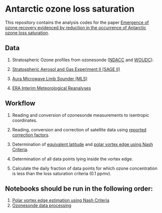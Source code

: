 # Antarctic ozone loss saturation

This repository contains the analysis codes for the paper [Emergence of ozone recovery evidenced by reduction in the occurrence of Antarctic ozone loss saturation](https://www.nature.com/articles/s41612-018-0052-6).

## Data

1. Stratospheric Ozone profiles from ozonesonde ([NDACC](ndaccdemo.org) and [WOUDC](https://www.woudc.org/data/explore.php?lang=en)).

2. [Stratospheric Aerosol and Gas Experiment II  (SAGE II)](https://data.giss.nasa.gov/sageii/)

3. [Aura Microwave Limb Sounder (MLS) ](https://mls.jpl.nasa.gov/)

4. [ERA Interim Meteorological Reanalyses ](https://www.ecmwf.int/en/forecasts/datasets/reanalysis-datasets/era-interim)

## Workflow

1. Reading and conversion of ozonesonde measurements to isentropic coordinates.

2. Reading, conversion and correction of satellite data using [reported correction factors](https://mls.jpl.nasa.gov/data/v4-2_data_quality_document.pdf).

3. Determination of [equivalent latitude](https://en.wikipedia.org/wiki/Equivalent_latitude) and [polar vortex edge using Nash Criteria](https://agupubs.onlinelibrary.wiley.com/doi/10.1029/96JD00066). 

4. Determination of all data points lying inside the vortex edge.

5. Calculate the daily fraction of data points for which ozone concentration is less than the loss saturation criteria (0.1 ppmv). 

## Notebooks should be run in the following order:

1. [Polar vortex edge estimation using Nash Criteria]()
2. [Ozonesonde data processing]()


